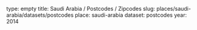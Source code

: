 type: empty
title: Saudi Arabia / Postcodes / Zipcodes
slug: places/saudi-arabia/datasets/postcodes
place: saudi-arabia
dataset: postcodes
year: 2014

